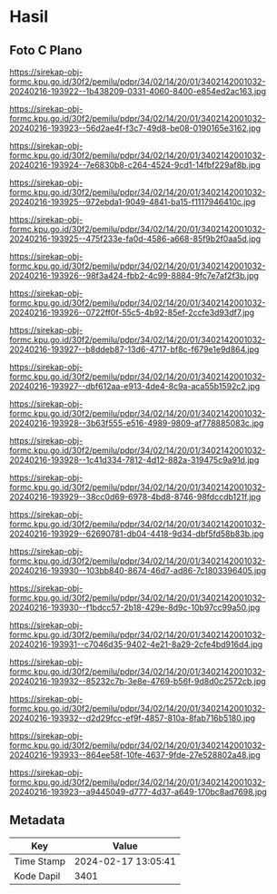 # Hasil

## Foto C Plano

https://sirekap-obj-formc.kpu.go.id/30f2/pemilu/pdpr/34/02/14/20/01/3402142001032-20240216-193922--1b438209-0331-4060-8400-e854ed2ac163.jpg

https://sirekap-obj-formc.kpu.go.id/30f2/pemilu/pdpr/34/02/14/20/01/3402142001032-20240216-193923--56d2ae4f-f3c7-49d8-be08-0190165e3162.jpg

https://sirekap-obj-formc.kpu.go.id/30f2/pemilu/pdpr/34/02/14/20/01/3402142001032-20240216-193924--7e6830b8-c264-4524-9cd1-14fbf229af8b.jpg

https://sirekap-obj-formc.kpu.go.id/30f2/pemilu/pdpr/34/02/14/20/01/3402142001032-20240216-193925--972ebda1-9049-4841-ba15-f1117946410c.jpg

https://sirekap-obj-formc.kpu.go.id/30f2/pemilu/pdpr/34/02/14/20/01/3402142001032-20240216-193925--475f233e-fa0d-4586-a668-85f9b2f0aa5d.jpg

https://sirekap-obj-formc.kpu.go.id/30f2/pemilu/pdpr/34/02/14/20/01/3402142001032-20240216-193926--98f3a424-fbb2-4c99-8884-9fc7e7af2f3b.jpg

https://sirekap-obj-formc.kpu.go.id/30f2/pemilu/pdpr/34/02/14/20/01/3402142001032-20240216-193926--0722ff0f-55c5-4b92-85ef-2ccfe3d93df7.jpg

https://sirekap-obj-formc.kpu.go.id/30f2/pemilu/pdpr/34/02/14/20/01/3402142001032-20240216-193927--b8ddeb87-13d6-4717-bf8c-f679e1e9d864.jpg

https://sirekap-obj-formc.kpu.go.id/30f2/pemilu/pdpr/34/02/14/20/01/3402142001032-20240216-193927--dbf612aa-e913-4de4-8c9a-aca55b1592c2.jpg

https://sirekap-obj-formc.kpu.go.id/30f2/pemilu/pdpr/34/02/14/20/01/3402142001032-20240216-193928--3b63f555-e516-4989-9809-af778885083c.jpg

https://sirekap-obj-formc.kpu.go.id/30f2/pemilu/pdpr/34/02/14/20/01/3402142001032-20240216-193928--1c41d334-7812-4d12-882a-319475c9a91d.jpg

https://sirekap-obj-formc.kpu.go.id/30f2/pemilu/pdpr/34/02/14/20/01/3402142001032-20240216-193929--38cc0d69-6978-4bd8-8746-98fdccdb121f.jpg

https://sirekap-obj-formc.kpu.go.id/30f2/pemilu/pdpr/34/02/14/20/01/3402142001032-20240216-193929--62690781-db04-4418-9d34-dbf5fd58b83b.jpg

https://sirekap-obj-formc.kpu.go.id/30f2/pemilu/pdpr/34/02/14/20/01/3402142001032-20240216-193930--103bb840-8674-46d7-ad86-7c1803396405.jpg

https://sirekap-obj-formc.kpu.go.id/30f2/pemilu/pdpr/34/02/14/20/01/3402142001032-20240216-193930--f1bdcc57-2b18-429e-8d9c-10b97cc99a50.jpg

https://sirekap-obj-formc.kpu.go.id/30f2/pemilu/pdpr/34/02/14/20/01/3402142001032-20240216-193931--c7046d35-9402-4e21-8a29-2cfe4bd916d4.jpg

https://sirekap-obj-formc.kpu.go.id/30f2/pemilu/pdpr/34/02/14/20/01/3402142001032-20240216-193932--85232c7b-3e8e-4769-b56f-9d8d0c2572cb.jpg

https://sirekap-obj-formc.kpu.go.id/30f2/pemilu/pdpr/34/02/14/20/01/3402142001032-20240216-193932--d2d29fcc-ef9f-4857-810a-8fab716b5180.jpg

https://sirekap-obj-formc.kpu.go.id/30f2/pemilu/pdpr/34/02/14/20/01/3402142001032-20240216-193933--864ee58f-10fe-4637-9fde-27e528802a48.jpg

https://sirekap-obj-formc.kpu.go.id/30f2/pemilu/pdpr/34/02/14/20/01/3402142001032-20240216-193923--a9445049-d777-4d37-a649-170bc8ad7698.jpg


## Metadata

| Key        | Value               |
| ---------- | ------------------- |
| Time Stamp | 2024-02-17 13:05:41 |
| Kode Dapil | 3401                |



